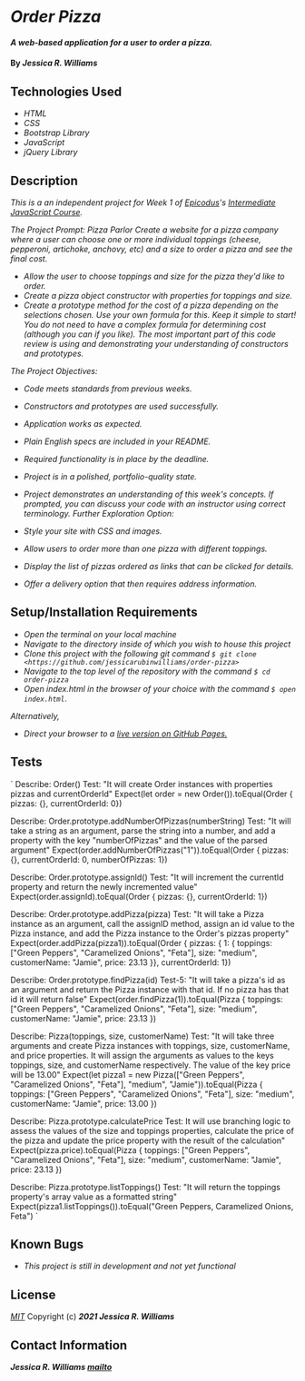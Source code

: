 # _Order Pizza_

#### _A web-based application for a user to order a pizza._

#### By _**Jessica R. Williams**_

## Technologies Used

* _HTML_
* _CSS_
* _Bootstrap Library_
* _JavaScript_
* _jQuery Library_

## Description

_This is a an independent project for Week 1 of [Epicodus](https://www.epicodus.com/)'s [Intermediate JavaScript Course](https://www.learnhowtoprogram.com/intermediate-javascript)._

_The Project Prompt:_
_Pizza Parlor_
_Create a website for a pizza company where a user can choose one or more individual toppings (cheese, pepperoni, artichoke, anchovy, etc) and a size to order a pizza and see the final cost._

* _Allow the user to choose toppings and size for the pizza they'd like to order._
* _Create a pizza object constructor with properties for toppings and size._
* _Create a prototype method for the cost of a pizza depending on the selections chosen. Use your own formula for this._
_Keep it simple to start! You do not need to have a complex formula for determining cost (although you can if you like). The most important part of this code review is using and demonstrating your understanding of constructors and prototypes._

_The Project Objectives:_

* _Code meets standards from previous weeks._
* _Constructors and prototypes are used successfully._
* _Application works as expected._
* _Plain English specs are included in your README._
* _Required functionality is in place by the deadline._
* _Project is in a polished, portfolio-quality state._
* _Project demonstrates an understanding of this week's concepts. If prompted, you can discuss your code with an instructor using correct terminology._
_Further Exploration Option:_

* _Style your site with CSS and images._
* _Allow users to order more than one pizza with different toppings._
* _Display the list of pizzas ordered as links that can be clicked for details._
* _Offer a delivery option that then requires address information._

## Setup/Installation Requirements

* _Open the terminal on your local machine_
* _Navigate to the directory inside of which you wish to house this project_
* _Clone this project with the following git command `$ git clone <https://github.com/jessicarubinwilliams/order-pizza>`_
* _Navigate to the top level of the repository with the command `$ cd order-pizza`_
* _Open index.html in the browser of your choice with the command `$ open index.html`_.

_Alternatively,_

* _Direct your browser to a [live version on GitHub Pages.](https://jessicarubinwilliams.github.io/order-pizza/index.html)_

## Tests
`
Describe: Order()
Test: "It will create Order instances with properties pizzas and currentOrderId"
Expect(let order = new Order()).toEqual(Order { pizzas: {}, currentOrderId: 0})

Describe: Order.prototype.addNumberOfPizzas(numberString)
Test: "It will take a string as an argument, parse the string into a number, and add a property with the key "numberOfPizzas" and the value of the parsed argument"
Expect(order.addNumberOfPizzas("1")).toEqual(Order { pizzas: {}, currentOrderId: 0, numberOfPizzas: 1})

Describe: Order.prototype.assignId()
Test: "It will increment the currentId property and return the newly incremented value"
Expect(order.assignId).toEqual(Order { pizzas: {}, currentOrderId: 1})

Describe: Order.prototype.addPizza(pizza)
Test: "It will take a Pizza instance as an argument, call the assignID method, assign an id value to the Pizza instance, and add the Pizza instance to the Order's pizzas property"
Expect(order.addPizza(pizza1)).toEqual(Order { pizzas: { 1: { toppings: ["Green Peppers", "Caramelized Onions", "Feta"], size: "medium", customerName: "Jamie", price: 23.13 }}, currentOrderId: 1})

Describe: Order.prototype.findPizza(id)
Test-5: "It will take a pizza's id as an argument and return the Pizza instance with that id. If no pizza has that id it will return false"
Expect(order.findPizza(1)).toEqual(Pizza { toppings: ["Green Peppers", "Caramelized Onions", "Feta"], size: "medium", customerName: "Jamie", price: 23.13 })

Describe: Pizza(toppings, size, customerName)
Test: "It will take three arguments and create Pizza instances with toppings, size, customerName, and price properties. It will assign the arguments as values to the keys toppings, size, and customerName respectively. The value of the key price will be 13.00"
Expect(let pizza1 = new Pizza(["Green Peppers", "Caramelized Onions", "Feta"], "medium", "Jamie")).toEqual(Pizza { toppings: ["Green Peppers", "Caramelized Onions", "Feta"], size: "medium", customerName: "Jamie", price: 13.00 })

Describe: Pizza.prototype.calculatePrice
Test: It will use branching logic to assess the values of the size and toppings properties, calculate the price of the pizza and update the price property with the result of the calculation"
Expect(pizza.price).toEqual(Pizza { toppings: ["Green Peppers", "Caramelized Onions", "Feta"], size: "medium", customerName: "Jamie", price: 23.13 })

Describe: Pizza.prototype.listToppings()
Test: "It will return the toppings property's array value as a formatted string"
Expect(pizza1.listToppings()).toEqual("Green Peppers, Caramelized Onions, Feta")
`

## Known Bugs

* _This project is still in development and not yet functional_

## License
*[MIT](https://choosealicense.com/licenses/mit/)*
Copyright (c) **_2021 Jessica R. Williams_**
## Contact Information
**_Jessica R. Williams [mailto](mailto:jessicarubinwilliams@gmail.com)_**
